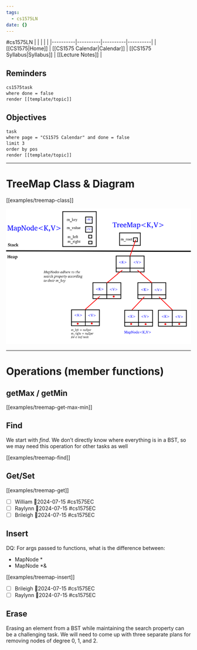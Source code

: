 ```yaml
---
tags:
  - cs1575LN
date: {}
---
```

#cs1575LN
|  |  |  |  |
|----------|----------|----------|----------|
| [[CS1575|Home]] | [[CS1575 Calendar|Calendar]] | [[CS1575 Syllabus|Syllabus]] | [[Lecture Notes]] |


## Reminders

```query
cs1575task
where done = false
render [[template/topic]]
```

## Objectives

```query
task
where page = "CS1575 Calendar" and done = false
limit 3
order by pos
render [[template/topic]]
```
---

# TreeMap Class & Diagram

[[examples/treemap-class]]


![](../img%2Ftreemap-diagram.png)



---

# Operations (member functions)


## getMax / getMin

[[examples/treemap-get-max-min]]

## Find

We start with _find_. We don’t directly know where everything is in a BST, so we may need this operation for other tasks as well

[[examples/treemap-find]]

## Get/Set

[[examples/treemap-get]]

* [ ] William  📅2024-07-15 #cs1575EC
* [ ] Raylynn  📅2024-07-15 #cs1575EC
* [ ] Brileigh  📅2024-07-15 #cs1575EC

## Insert

DQ: For args passed to functions, what is the difference between: 
  * MapNode *
  * MapNode *&

[[examples/treemap-insert]]

* [ ] Brileigh  📅2024-07-15 #cs1575EC
* [ ] Raylynn  📅2024-07-15 #cs1575EC

## Erase

Erasing an element from a BST while maintaining the search property can be a challenging task. We will need to come up with three separate plans for removing nodes of degree 0, 1, and 2.
